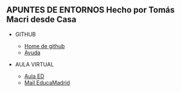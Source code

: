 APUNTES DE ENTORNOS
Hecho por Tomás Macri desde Casa
---------------
* GITHUB
  * [Home de github](https://github.com/)
  * [Ayuda](http://try.github.io/)
 
* AULA VIRTUAL
  * [Aula ED](https://aulavirtual33.educa.madrid.org/ies.quevedo.madrid/course/view.php?id=171)
  * [Mail EducaMadrid](https://correoweb.educa.madrid.org/?_task=mail&_mbox=INBOX)
